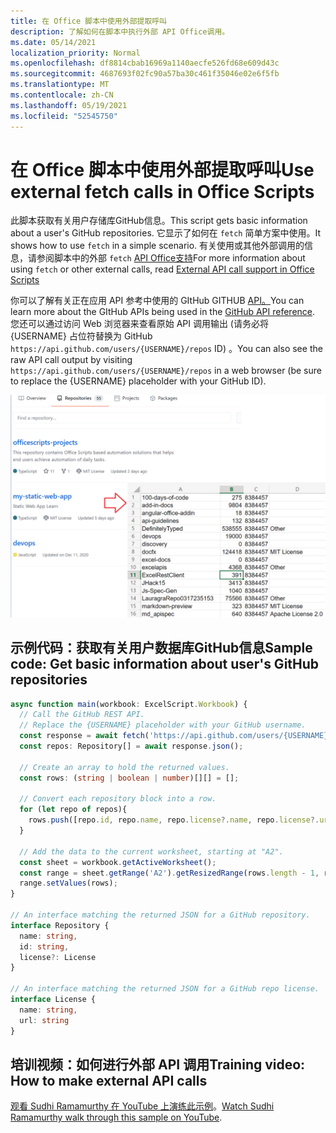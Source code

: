 ```yaml
---
title: 在 Office 脚本中使用外部提取呼叫
description: 了解如何在脚本中执行外部 API Office调用。
ms.date: 05/14/2021
localization_priority: Normal
ms.openlocfilehash: df8814cbab16969a1140aecfe526fd68e609d43c
ms.sourcegitcommit: 4687693f02fc90a57ba30c461f35046e02e6f5fb
ms.translationtype: MT
ms.contentlocale: zh-CN
ms.lasthandoff: 05/19/2021
ms.locfileid: "52545750"
---
```

# <a name="use-external-fetch-calls-in-office-scripts"></a><span data-ttu-id="900c9-103">在 Office 脚本中使用外部提取呼叫</span><span class="sxs-lookup"><span data-stu-id="900c9-103">Use external fetch calls in Office Scripts</span></span>

<span data-ttu-id="900c9-104">此脚本获取有关用户存储库GitHub信息。</span><span class="sxs-lookup"><span data-stu-id="900c9-104">This script gets basic information about a user's GitHub repositories.</span></span> <span data-ttu-id="900c9-105">它显示了如何在 `fetch` 简单方案中使用。</span><span class="sxs-lookup"><span data-stu-id="900c9-105">It shows how to use `fetch` in a simple scenario.</span></span> <span data-ttu-id="900c9-106">有关使用或其他外部调用的信息，请参阅脚本中的外部 `fetch` [API Office支持](../../develop/external-calls.md)</span><span class="sxs-lookup"><span data-stu-id="900c9-106">For more information about using `fetch` or other external calls, read [External API call support in Office Scripts](../../develop/external-calls.md)</span></span>

<span data-ttu-id="900c9-107">你可以了解有关正在应用 API 参考中使用的 GItHub GITHUB [API。](https://docs.github.com/rest/reference/repos#list-repositories-for-a-user)</span><span class="sxs-lookup"><span data-stu-id="900c9-107">You can learn more about the GItHub APIs being used in the [GitHub API reference](https://docs.github.com/rest/reference/repos#list-repositories-for-a-user).</span></span> <span data-ttu-id="900c9-108">您还可以通过访问 Web 浏览器来查看原始 API 调用输出 (请务必将 {USERNAME} 占位符替换为 GitHub `https://api.github.com/users/{USERNAME}/repos` ID) 。</span><span class="sxs-lookup"><span data-stu-id="900c9-108">You can also see the raw API call output by visiting `https://api.github.com/users/{USERNAME}/repos` in a web browser (be sure to replace the {USERNAME} placeholder with your GitHub ID).</span></span>

![获取存储库信息示例](../../images/git.png)

## <a name="sample-code-get-basic-information-about-users-github-repositories"></a><span data-ttu-id="900c9-110">示例代码：获取有关用户数据库GitHub信息</span><span class="sxs-lookup"><span data-stu-id="900c9-110">Sample code: Get basic information about user's GitHub repositories</span></span>

```TypeScript
async function main(workbook: ExcelScript.Workbook) {
  // Call the GitHub REST API.
  // Replace the {USERNAME} placeholder with your GitHub username.
  const response = await fetch('https://api.github.com/users/{USERNAME}/repos');
  const repos: Repository[] = await response.json();
  
  // Create an array to hold the returned values.
  const rows: (string | boolean | number)[][] = [];

  // Convert each repository block into a row.
  for (let repo of repos){ 
    rows.push([repo.id, repo.name, repo.license?.name, repo.license?.url])
  }

  // Add the data to the current worksheet, starting at "A2".
  const sheet = workbook.getActiveWorksheet();
  const range = sheet.getRange('A2').getResizedRange(rows.length - 1, rows[0].length - 1);
  range.setValues(rows);
}

// An interface matching the returned JSON for a GitHub repository.
interface Repository {
  name: string,
  id: string,
  license?: License 
}

// An interface matching the returned JSON for a GitHub repo license.
interface License {
  name: string,
  url: string
}
```

## <a name="training-video-how-to-make-external-api-calls"></a><span data-ttu-id="900c9-111">培训视频：如何进行外部 API 调用</span><span class="sxs-lookup"><span data-stu-id="900c9-111">Training video: How to make external API calls</span></span>

<span data-ttu-id="900c9-112">[观看 Sudhi Ramamurthy 在 YouTube 上演练此示例](https://youtu.be/fulP29J418E)。</span><span class="sxs-lookup"><span data-stu-id="900c9-112">[Watch Sudhi Ramamurthy walk through this sample on YouTube](https://youtu.be/fulP29J418E).</span></span>
